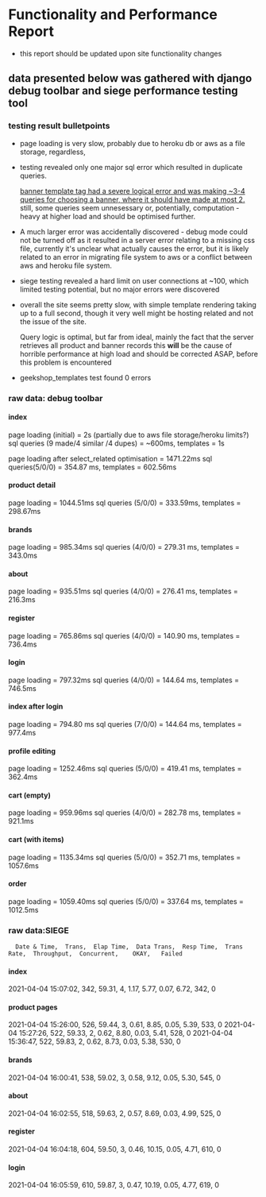 # Functionality and Performance Report
* this report should be updated upon site functionality changes

## data presented below was gathered with django debug toolbar and siege performance testing tool


### testing result bulletpoints

* page loading is very slow, probably due to heroku db or aws as a file storage, regardless,
* testing revealed only one major sql error which resulted in duplicate queries.

  [banner template tag had a severe logical error and was making ~3-4 queries for choosing a banner, where it should have made at most 2.](https://github.com/StrikeNeon/store/blob/aws_migration/mainapp/templatetags/banner.py#L17)
  still, some queries seem unnesessary or, potentially, computation - heavy at higher load and should be optimised further.

* A much larger error was accidentally discovered - debug mode could not be turned off as it resulted in a server error relating to a missing css file, currently it's unclear what actually causes the error, but it is likely related to an error in migrating file system to aws or a conflict between aws and heroku file system.

* siege testing revealed a hard limit on user connections at ~100, which limited testing potential, but no major errors were discovered

* overall the site seems pretty slow, with simple template rendering taking up to a full second,
though it very well might be hosting related and not the issue of the site.

  Query logic is optimal, but far from ideal, mainly the fact that the server retrieves all product and banner records
  this __will__ be the cause of horrible performance at high load and should be corrected ASAP, before this problem is encountered

* geekshop_templates test found 0 errors

### raw data: debug toolbar

#### index
page loading (initial) = 2s (partially due to aws file storage/heroku limits?)
sql queries (9 made/4 similar /4 dupes) = ~600ms, templates = 1s

page loading  after select_related optimisation = 1471.22ms
sql queries(5/0/0) = 354.87 ms, templates = 602.56ms

#### product detail

page loading = 1044.51ms
sql queries (5/0/0) = 333.59ms, templates = 298.67ms

#### brands

page loading = 985.34ms
sql queries (4/0/0) = 279.31 ms, templates = 343.0ms

#### about

page loading = 935.51ms
sql queries (4/0/0) = 276.41 ms, templates = 216.3ms

#### register

page loading = 765.86ms
sql queries (4/0/0) = 140.90 ms, templates = 736.4ms

#### login

page loading = 797.32ms
sql queries (4/0/0) = 144.64 ms, templates = 746.5ms

#### index after login

page loading = 794.80 ms
sql queries (7/0/0) = 144.64 ms, templates = 977.4ms

#### profile editing

page loading = 1252.46ms
sql queries (5/0/0) = 419.41 ms, templates = 362.4ms

#### cart (empty)

page loading = 959.96ms
sql queries (4/0/0) = 282.78 ms, templates = 921.1ms

#### cart (with items)

page loading = 1135.34ms
sql queries (5/0/0) = 352.71 ms, templates = 1057.6ms

#### order

page loading = 1059.40ms
sql queries (5/0/0) = 337.64 ms, templates = 1012.5ms



### raw data:SIEGE

      Date & Time,  Trans,  Elap Time,  Data Trans,  Resp Time,  Trans Rate,  Throughput,  Concurrent,    OKAY,   Failed

#### index

2021-04-04 15:07:02,    342,      59.31,           4,       1.17,        5.77,        0.07,        6.72,     342,       0

#### product pages

2021-04-04 15:26:00,    526,      59.44,           3,       0.61,        8.85,        0.05,        5.39,     533,       0
2021-04-04 15:27:26,    522,      59.33,           2,       0.62,        8.80,        0.03,        5.41,     528,       0
2021-04-04 15:36:47,    522,      59.83,           2,       0.62,        8.73,        0.03,        5.38,     530,       0

#### brands

2021-04-04 16:00:41,    538,      59.02,           3,       0.58,        9.12,        0.05,        5.30,     545,       0

#### about

2021-04-04 16:02:55,    518,      59.63,           2,       0.57,        8.69,        0.03,        4.99,     525,       0

#### register

2021-04-04 16:04:18,    604,      59.50,           3,       0.46,       10.15,        0.05,        4.71,     610,       0

#### login

2021-04-04 16:05:59,    610,      59.87,           3,       0.47,       10.19,        0.05,        4.77,     619,       0
